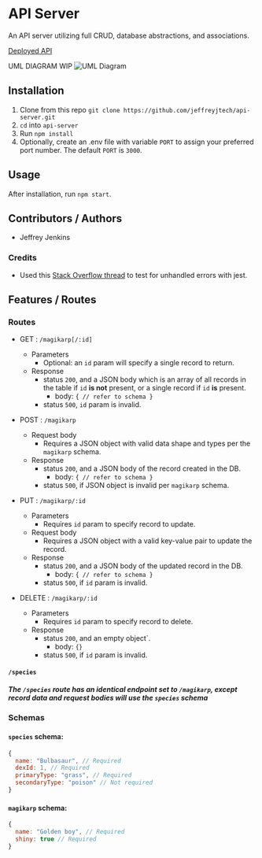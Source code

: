 # API Server

An API server utilizing full CRUD, database abstractions, and associations.

[Deployed API](https://jjtech-api-server.herokuapp.com/)

UML DIAGRAM WIP
![UML Diagram](./assets/uml-401-lab-4.jpg)

## Installation

1. Clone from this repo `git clone https://github.com/jeffreyjtech/api-server.git`
2. `cd` into `api-server`
3. Run `npm install`
4. Optionally, create an .env file with variable `PORT` to assign your preferred port number. The default `PORT` is `3000`.

## Usage

After installation, run `npm start`.

## Contributors / Authors

- Jeffrey Jenkins

### Credits

- Used this [Stack Overflow thread](https://stackoverflow.com/questions/50643965/jest-testing-try-catch) to test for unhandled errors with jest.

## Features / Routes

### Routes

- GET : `/magikarp[/:id]`
  - Parameters
    - Optional: an `id` param will specify a single record to return.
  - Response
    - status `200`, and a JSON body which is an array of all records in the table if `id` **is not** present, or a single record if `id` **is** present.
      - body: `{ // refer to schema }`
    - status `500`, `id` param is invalid.

- POST : `/magikarp`
  - Request body
    - Requires a JSON object with valid data shape and types per the `magikarp` schema.
  - Response
    - status `200`, and a JSON body of the record created in the DB.
      - body: `{ // refer to schema }`
    - status `500`, if JSON object is invalid per `magikarp` schema.

- PUT : `/magikarp/:id`
  - Parameters
    - Requires `id` param to specify record to update.
  - Request body
    - Requires a JSON object with a valid key-value pair to update the record.
  - Response
    - status `200`, and a JSON body of the updated record in the DB.
      - body: `{ // refer to schema }`
    - status `500`, if `id` param is invalid.

- DELETE : `/magikarp/:id`
  - Parameters
    - Requires `id` param to specify record to delete.
  - Response
    - status `200`, and an empty object`.
      - body: `{}`
    - status `500`, if `id` param is invalid.

#### `/species`

***The `/species` route has an identical endpoint set to `/magikarp`, except record data and request bodies will use the `species` schema***

### Schemas

#### `species` schema:

```js
{
  name: "Bulbasaur", // Required
  dexId: 1, // Required
  primaryType: "grass", // Required
  secondaryType: "poison" // Not required
}
```

#### `magikarp` schema:

```js
{
  name: "Golden boy", // Required
  shiny: true // Required
}
```
